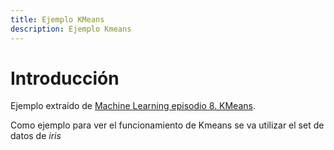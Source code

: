 ```yaml
---
title: Ejemplo KMeans
description: Ejemplo Kmeans
---
```


# Introducción

Ejemplo extraído de [Machine Learning episodio 8. KMeans](https://www.youtube.com/watch?v=8aUqS3Ge4Q4).

Como ejemplo para ver el funcionamiento de Kmeans se va utilizar el set de datos de *iris*
